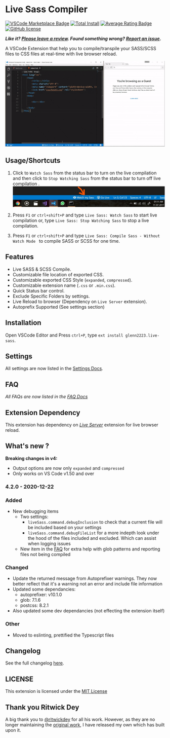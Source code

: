 # Live Sass Compiler
[![VSCode Marketplace Badge](https://img.shields.io/vscode-marketplace/v/glenn2223.live-sass.svg?label=VSCode%20Marketplace&style=flat-square)](https://marketplace.visualstudio.com/items?itemName=glenn2223.live-sass) [![Total Install](https://img.shields.io/vscode-marketplace/d/glenn2223.live-sass.svg?style=flat-square)](https://marketplace.visualstudio.com/items?itemName=glenn2223.live-sass) [![Average Rating Badge](https://img.shields.io/vscode-marketplace/r/glenn2223.live-sass.svg?style=flat-square)](https://marketplace.visualstudio.com/items?itemName=glenn2223.live-sass) [![GitHub license](https://img.shields.io/badge/license-MIT-blue.svg?style=flat-square)](https://github.com/glenn2223/vscode-live-sass-compiler/)

**_Like it? [Please leave a review](https://marketplace.visualstudio.com/items?itemName=glenn2223.live-sass#review-details). Found something wrong? [Report an issue](https://github.com/glenn2223/vscode-live-sass-compiler/issues/new)._**

A VSCode Extension that help you to compile/transpile your SASS/SCSS files to CSS files at real-time with live browser reload.

![App Preview](./images/Screenshot/AnimatedPreview.gif)

## Usage/Shortcuts
1. Click to `Watch Sass` from the status bar to turn on the live compilation and then click to `Stop Watching Sass` from the status bar to turn off live compilation . 
![Status bar control](./images/Screenshot/statusbar.jpg)

2. Press `F1` or `ctrl+shift+P` and type `Live Sass: Watch Sass` to start live compilation or, type `Live Sass: Stop Watching Sass` to stop a live compilation.
3. Press `F1` or `ctrl+shift+P` and type `Live Sass: Compile Sass - Without Watch Mode ` to compile SASS or SCSS for one time.

## Features
* Live SASS & SCSS Compile.
* Customizable file location of exported CSS.
* Customizable exported CSS Style (`expanded`, `compressed`).
* Customizable extension name (`.css` or `.min.css`).
* Quick Status bar control.
* Exclude Specific Folders by settings. 
* Live Reload to browser (Dependency on `Live Server` extension).
* Autoprefix Supported (See settings section)

## Installation
Open VSCode Editor and Press `ctrl+P`, type `ext install glenn2223.live-sass`.

## Settings
All settings are now listed in the [Settings Docs](./docs/settings.md).

## FAQ
*All FAQs are now listed in the [FAQ Docs](./docs/faqs.md)*

## Extension Dependency 
This extension has dependency on _[Live Server](https://marketplace.visualstudio.com/items?itemName=ritwickdey.LiveServer)_ extension for live browser reload.

## What's new ?

**Breaking changes in v4:**
- Output options are now only `expanded` and `compressed`
- Only works on VS Code v1.50 and over

### 4.2.0 - 2020-12-22

### Added
- New debugging items
    * Two settings: 
        * `liveSass.command.debugInclusion` to check that a current file will be included based on your settings
        * `liveSass.command.debugFileList` for a more indepth look under the hood of the files included and excluded. Which can assist when logging issues
    * New item in the [FAQ](https://github.com/glenn2223/vscode-live-sass-compiler/blob/master/docs/faqs.md) for extra help with glob patterns and reporting files not being compiled

### Changed
- Update the returned message from Autoprefixer warnings. They now better reflect that it's a warning not an error and include file information
- Updated some dependancies:
    * autoprefixer: v10.1.0
    * glob: 7.1.6
    * postcss: 8.2.1
- Also updated some dev dependancies (not effecting the extension itself)

### Other
- Moved to eslinting, prettified the Typescript files

## Changelog
See the full changelog [here](CHANGELOG.md).

## LICENSE
This extension is licensed under the [MIT License](LICENSE)

## Thank you Ritwick Dey
A big thank you to [@ritwickdey](https://github.com/ritwickdey) for all his work. However, as they are no longer maintaining the [original work](https://github.com/ritwickdey/vscode-live-sass-compiler), I have released my own which has built upon it.